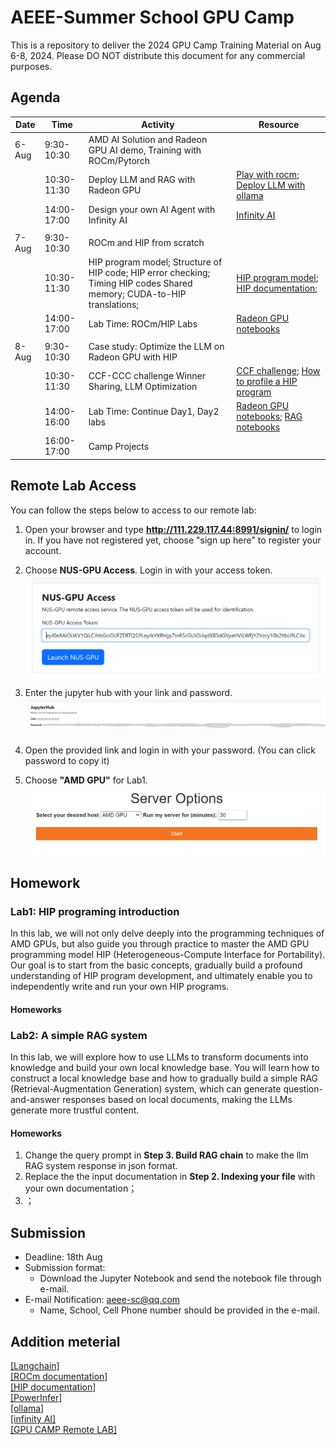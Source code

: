 # AEEE-Summer School GPU Camp

This is a repository to deliver the 2024 GPU Camp Training Material on Aug 6-8, 2024. Please DO NOT distribute this document for any commercial purposes.

## Agenda

| Date   | Time        | Activity                                                              | Resource |
| ------ | ----------- | --------------------------------------------------------------------- |----------|
| 6-Aug | 9:30-10:30  | AMD AI Solution and Radeon GPU AI demo, Training with ROCm/Pytorch                                |  | 
|        | 10:30-11:30 | Deploy LLM and RAG with Radeon GPU                      | [Play with rocm](https://github.com/alexhegit/Playing-with-ROCm/tree/main); [Deploy LLM with ollama](https://github.com/ollama/ollama/blob/main/docs/linux.md) |
|        | 14:00-17:00 | Design your own AI Agent with Infinity AI                            | [Infinity AI](https://startinfinity.com/help/1.0/integrations/ai) |
|        |             |                                                                       | | 
| 7-Aug | 9:30-10:30  | ROCm and HIP from scratch                  | |
|        | 10:30-11:30 | HIP program model; Structure of HIP code; HIP error checking; Timing HIP codes Shared memory; CUDA-to-HIP translations;               | [HIP program model](https://rocm.docs.amd.com/projects/HIP/en/latest/understand/programming_model.html); [HIP documentation](https://rocm.docs.amd.com/projects/HIP/en/latest/index.html); | 
|        | 14:00-17:00 | Lab Time: ROCm/HIP Labs            | [Radeon GPU notebooks](Radeon_GPU) |
|        |             |                                                                       | | 
| 8-Aug | 9:30-10:30  | Case study: Optimize the LLM on Radeon GPU with HIP | | 
|        | 10:30-11:30 | CCF-CCC challenge Winner Sharing, LLM Optimization                    | [CCF challenge](https://ccf-tcarch-ccc.github.io/2024/); [How to profile a HIP program](https://www.amd.com/content/dam/amd/en/documents/developer/webinars/rocm/profiling-and-performance-topics-for-amd-cdna-gpus.pdf) | 
|        | 14:00-16:00 | Lab Time: Continue Day1, Day2 labs            | [Radeon GPU notebooks](Radeon_GPU); [RAG notebooks](RAG)|
|        | 16:00-17:00 | Camp Projects            | |

## Remote Lab Access

You can follow the steps below to access to our remote lab:

1. Open your browser and type **http://111.229.117.44:8991/signin/** to login in. If you have not registered yet, choose "sign up here" to register your account.

2. Choose **NUS-GPU Access**. Login in with your access token.
![avater](imgs/tokens.png)

3. Enter the jupyter hub with your link and password. 
![avater](imgs/jupyterlab.png)

4. Open the provided link and login in with your password. (You can click password to copy it)

5. Choose **"AMD GPU"** for Lab1.
![avater](imgs/serve_option.png)

## Homework

### Lab1: HIP programing introduction

In this lab, we will not only delve deeply into the programming techniques of AMD GPUs, but also guide you through practice to master the AMD GPU programming model HIP (Heterogeneous-Compute Interface for Portability). Our goal is to start from the basic concepts, gradually build a profound understanding of HIP program development, and ultimately enable you to independently write and run your own HIP programs.

#### Homeworks



### Lab2: A simple RAG system

In this lab, we will explore how to use LLMs to transform documents into knowledge and build your own local knowledge base. You will learn how to construct a local knowledge base and how to gradually build a simple RAG (Retrieval-Augmentation Generation) system, which can generate question-and-answer responses based on local documents, making the LLMs generate more trustful content.

#### Homeworks

1. Change the query prompt in **Step 3. Build RAG chain** to make the llm RAG system response in json format.
2. Replace the the input documentation in **Step 2. Indexing your file** with your own documentation；
3. ；



## Submission

* Deadline: 18th Aug
* Submission format:
  * Download the Jupyter Notebook and send the notebook file through e-mail.
* E-mail Notification: aeee-sc@qq.com
  * Name, School, Cell Phone number should be provided in the e-mail.

## Addition meterial
[[Langchain]](https://github.com/langchain-ai/langchain) \
[[ROCm documentation]](https://hipfft.readthedocs.io/en/rocm-6.1.2/index.html) \
[[HIP documentation]](https://rocm.docs.amd.com/projects/HIP/en/latest/) \
[[PowerInfer]](https://github.com/SJTU-IPADS/PowerInfer) \
[[ollama]](https://ollama.com/) \
[[infinity AI]](https://infinity.ai/) \
[[GPU CAMP Remote LAB]](http://111.229.117.44:8991/signin/) 